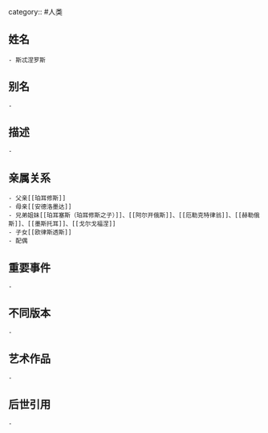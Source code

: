 category:: #人类
## 姓名
	- 斯忒涅罗斯
## 别名
	-
## 描述
	-
## 亲属关系
	- 父亲[[珀耳修斯]]
	- 母亲[[安德洛墨达]]
	- 兄弟姐妹[[珀耳塞斯（珀耳修斯之子）]]、[[阿尔开俄斯]]、[[厄勒克特律翁]]、[[赫勒俄斯]]、[[墨斯托耳]]、[[戈尔戈福涅]]
	- 子女[[欧律斯透斯]]
	- 配偶
## 重要事件
	-
## 不同版本
	-
## 艺术作品
	-
## 后世引用
	-
